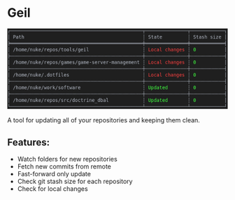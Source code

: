 # Geil

![Geil screenshot](https://github.com/Nukesor/images/blob/master/geil.png)

A tool for updating all of your repositories and keeping them clean.

## Features:

- Watch folders for new repositories
- Fetch new commits from remote
- Fast-forward only update
- Check git stash size for each repository
- Check for local changes
